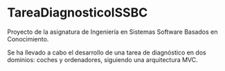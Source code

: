 # TareaDiagnosticoISSBC

Proyecto de la asignatura de Ingeniería en Sistemas Software Basados en Conocimiento.

Se ha llevado a cabo el desarrollo de una tarea de diagnóstico en dos dominios: coches y ordenadores, siguiendo una arquitectura MVC.


